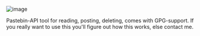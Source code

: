 ![image](https://github.com/billylarsson/pastebinner/assets/59517785/d0640878-117f-4e9b-939e-32734d6f8976)


Pastebin-API tool for reading, posting, deleting, comes with GPG-support.
If you really want to use this you'll figure out how this works, else contact me.

